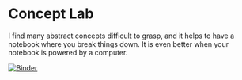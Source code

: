 # Concept Lab
I find many abstract concepts difficult to grasp, and it helps to have a notebook where you break things down. It is even better when your notebook is powered by a computer.

[![Binder](https://mybinder.org/badge_logo.svg)](https://mybinder.org/v2/gh/alex-ten/ConceptLab/master?filepath=simple_choice_model.ipynb)

